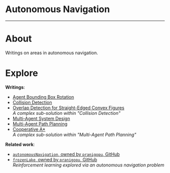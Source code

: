 <h1>Autonomous Navigation</h1>

---

# About
Writings on areas in autonomous navigation.

# Explore
**Writings**:

- [Agent Bounding Box Rotation](https://pranigopu.github.io/autonomous-navigation/agent-bounding-box-rotation.html)
- [Collision Detection](./collision-detection.md)
- [Overlap Detection for Straight-Edged Convex Figures](./overlap-detection-for-straight-edged-convex-figures.md) <br> *A complex sub-solution within "Collision Detection"*
- [Multi-Agent System Design](./multi-agent-system-design.md)
- [Multi-Agent Path Planning](./multi-agent-path-planning.md)
- [Cooperative A\*](./cooperative-a-star.md) <br> *A complex sub-solution within "Multi-Agent Path Planning"*

**Related work**:

- [`autonomousNavigation`, owned by `pranigopu`, GitHub](https://github.com/pranigopu/autonomousNavigation)
- [`frozenLake`, owned by `pranigopu`, GitHub](https://github.com/pranigopu/frozenLake) <br> *Reinforcement learning explored via an autonomous navigation problem*